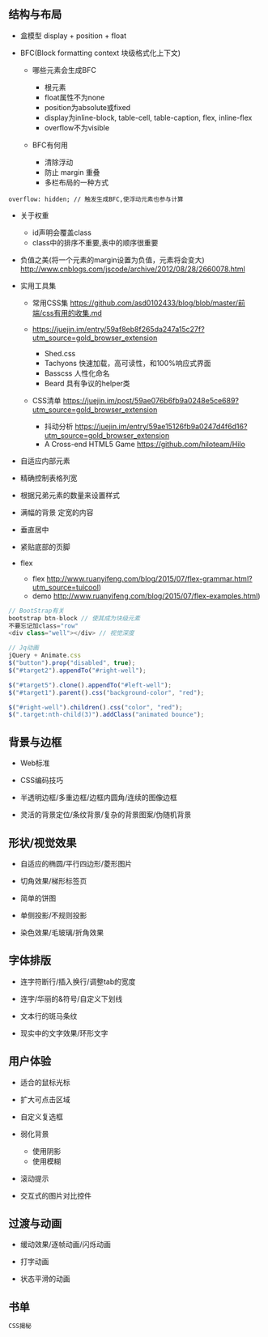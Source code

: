 ## 结构与布局


- 盒模型 display + position + float
- BFC(Block formatting context 块级格式化上下文)

  - 哪些元素会生成BFC

    - 根元素
    - float属性不为none
    - position为absolute或fixed
    - display为inline-block, table-cell, table-caption, flex, inline-flex
    - overflow不为visible

  - BFC有何用

    - 清除浮动
    - 防止 margin 重叠
    - 多栏布局的一种方式

```less
overflow: hidden; // 触发生成BFC,使浮动元素也参与计算
```

- 关于权重

  - id声明会覆盖class
  - class中的排序不重要,表中的顺序很重要

- 负值之美(将一个元素的margin设置为负值，元素将会变大) <http://www.cnblogs.com/jscode/archive/2012/08/28/2660078.html>

- 实用工具集

  - 常用CSS集 <https://github.com/asd0102433/blog/blob/master/前端/css有用的收集.md>
  - <https://juejin.im/entry/59af8eb8f265da247a15c27f?utm_source=gold_browser_extension>

    - Shed.css
    - Tachyons 快速加载，高可读性，和100%响应式界面
    - Basscss 人性化命名
    - Beard 具有争议的helper类

  - CSS清单 <https://juejin.im/post/59ae076b6fb9a0248e5ce689?utm_source=gold_browser_extension>

    - 抖动分析 <https://juejin.im/entry/59ae15126fb9a0247d4f6d16?utm_source=gold_browser_extension>
    - A Cross-end HTML5 Game <https://github.com/hiloteam/Hilo>

- 自适应内部元素

- 精确控制表格列宽

- 根据兄弟元素的数量来设置样式

- 满幅的背景 定宽的内容

- 垂直居中

- 紧贴底部的页脚



- flex

  - flex <http://www.ruanyifeng.com/blog/2015/07/flex-grammar.html?utm_source=tuicool>)
  - demo <http://www.ruanyifeng.com/blog/2015/07/flex-examples.html>)

```javascript
// BootStrap有关
bootstrap btn-block // 使其成为块级元素
不要忘记加class="row"
<div class="well"></div> // 视觉深度

// Jq动画
jQuery + Animate.css
$("button").prop("disabled", true);
$("#target2").appendTo("#right-well");

$("#target5").clone().appendTo("#left-well");
$("#target1").parent().css("background-color", "red");

$("#right-well").children().css("color", "red");
$(".target:nth-child(3)").addClass("animated bounce");
```

## 背景与边框

- Web标准
- CSS编码技巧

- 半透明边框/多重边框/边框内圆角/连续的图像边框

- 灵活的背景定位/条纹背景/复杂的背景图案/伪随机背景


## 形状/视觉效果

- 自适应的椭圆/平行四边形/菱形图片

- 切角效果/梯形标签页

- 简单的饼图

- 单侧投影/不规则投影

- 染色效果/毛玻璃/折角效果

## 字体排版

- 连字符断行/插入换行/调整tab的宽度

- 连字/华丽的&符号/自定义下划线

- 文本行的斑马条纹

- 现实中的文字效果/环形文字

## 用户体验

- 适合的鼠标光标
- 扩大可点击区域
- 自定义复选框
- 弱化背景

  - 使用阴影
  - 使用模糊

- 滚动提示

- 交互式的图片对比控件


## 过渡与动画

- 缓动效果/逐帧动画/闪烁动画

- 打字动画

- 状态平滑的动画

## 书单

```javascript
CSS揭秘
```

